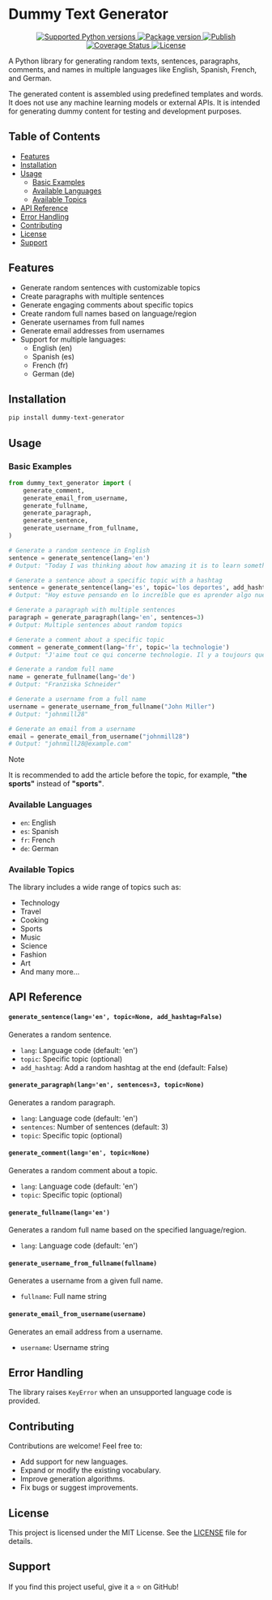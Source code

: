 <!-- omit in toc -->
# Dummy Text Generator

<p align="center">
    <a href="https://pypi.org/project/dummy-text-generator" target="_blank">
        <img src="https://img.shields.io/pypi/pyversions/dummy-text-generator" alt="Supported Python versions">
    </a>
    <a href="https://pypi.org/project/dummy-text-generator" target="_blank">
        <img src="https://img.shields.io/pypi/v/dummy-text-generator" alt="Package version">
    </a>
    <a href="https://github.com/daireto/dummy-text-generator/actions" target="_blank">
        <img src="https://github.com/daireto/dummy-text-generator/actions/workflows/publish.yml/badge.svg" alt="Publish">
    </a>
    <a href='https://coveralls.io/github/daireto/dummy-text-generator?branch=main'>
        <img src='https://coveralls.io/repos/github/daireto/dummy-text-generator/badge.svg?branch=main' alt='Coverage Status' />
    </a>
    <a href="/LICENSE" target="_blank">
        <img src="https://img.shields.io/badge/License-MIT-green" alt="License">
    </a>
</p>

A Python library for generating random texts, sentences, paragraphs, comments,
and names in multiple languages like English, Spanish, French, and German.

The generated content is assembled using predefined templates and words. It does
not use any machine learning models or external APIs. It is intended for
generating dummy content for testing and development purposes.

<!-- omit in toc -->
## Table of Contents
- [Features](#features)
- [Installation](#installation)
- [Usage](#usage)
    - [Basic Examples](#basic-examples)
    - [Available Languages](#available-languages)
    - [Available Topics](#available-topics)
- [API Reference](#api-reference)
- [Error Handling](#error-handling)
- [Contributing](#contributing)
- [License](#license)
- [Support](#support)

## Features

- Generate random sentences with customizable topics
- Create paragraphs with multiple sentences
- Generate engaging comments about specific topics
- Create random full names based on language/region
- Generate usernames from full names
- Generate email addresses from usernames
- Support for multiple languages:
  - English (en)
  - Spanish (es)
  - French (fr)
  - German (de)

## Installation

```bash
pip install dummy-text-generator
```

## Usage

### Basic Examples

```python
from dummy_text_generator import (
    generate_comment,
    generate_email_from_username,
    generate_fullname,
    generate_paragraph,
    generate_sentence,
    generate_username_from_fullname,
)

# Generate a random sentence in English
sentence = generate_sentence(lang='en')
# Output: "Today I was thinking about how amazing it is to learn something new about technology and discovered something surprising."

# Generate a sentence about a specific topic with a hashtag
sentence = generate_sentence(lang='es', topic='los deportes', add_hashtag=True)
# Output: "Hoy estuve pensando en lo increíble que es aprender algo nuevo sobre deportes y descubrí algo sorprendente. #Increible"

# Generate a paragraph with multiple sentences
paragraph = generate_paragraph(lang='en', sentences=3)
# Output: Multiple sentences about random topics

# Generate a comment about a specific topic
comment = generate_comment(lang='fr', topic='la technologie')
# Output: "J'aime tout ce qui concerne technologie. Il y a toujours quelque chose nouveau à découvrir !"

# Generate a random full name
name = generate_fullname(lang='de')
# Output: "Franziska Schneider"

# Generate a username from a full name
username = generate_username_from_fullname("John Miller")
# Output: "johnmill28"

# Generate an email from a username
email = generate_email_from_username("johnmill28")
# Output: "johnmill28@example.com"
```

> [!NOTE]
> It is recommended to add the article before the topic,
> for example, **"the sports"** instead of **"sports"**.

### Available Languages

- `en`: English
- `es`: Spanish
- `fr`: French
- `de`: German

### Available Topics

The library includes a wide range of topics such as:
- Technology
- Travel
- Cooking
- Sports
- Music
- Science
- Fashion
- Art
- And many more...

## API Reference

<!-- omit in toc -->
#### `generate_sentence(lang='en', topic=None, add_hashtag=False)`
Generates a random sentence.
- `lang`: Language code (default: 'en')
- `topic`: Specific topic (optional)
- `add_hashtag`: Add a random hashtag at the end (default: False)

<!-- omit in toc -->
#### `generate_paragraph(lang='en', sentences=3, topic=None)`
Generates a random paragraph.
- `lang`: Language code (default: 'en')
- `sentences`: Number of sentences (default: 3)
- `topic`: Specific topic (optional)

<!-- omit in toc -->
#### `generate_comment(lang='en', topic=None)`
Generates a random comment about a topic.
- `lang`: Language code (default: 'en')
- `topic`: Specific topic (optional)

<!-- omit in toc -->
#### `generate_fullname(lang='en')`
Generates a random full name based on the specified language/region.
- `lang`: Language code (default: 'en')

<!-- omit in toc -->
#### `generate_username_from_fullname(fullname)`
Generates a username from a given full name.
- `fullname`: Full name string

<!-- omit in toc -->
#### `generate_email_from_username(username)`
Generates an email address from a username.
- `username`: Username string

## Error Handling

The library raises `KeyError` when an unsupported language code is provided.

## Contributing

Contributions are welcome! Feel free to:
- Add support for new languages.
- Expand or modify the existing vocabulary.
- Improve generation algorithms.
- Fix bugs or suggest improvements.

## License

This project is licensed under the MIT License. See the [LICENSE](LICENSE)
file for details.

## Support

If you find this project useful, give it a ⭐ on GitHub!
